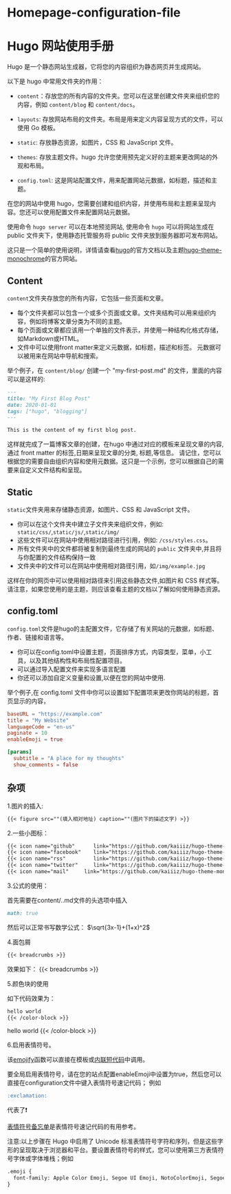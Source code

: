 # Homepage-configuration-file
# Hugo 网站使用手册

Hugo 是一个静态网站生成器，它将您的内容组织为静态网页并生成网站。

以下是 hugo 中常用文件夹的作用：

- `content`：存放您的所有内容的文件夹。您可以在这里创建文件夹来组织您的内容，例如 `content/blog` 和 `content/docs`。

- `layouts`: 存放网站布局的文件夹。布局是用来定义内容呈现方式的文件，可以使用 Go 模板。

- `static`: 存放静态资源，如图片，CSS 和 JavaScript 文件。

- `themes`: 存放主题文件。hugo 允许您使用预先定义好的主题来更改网站的外观和布局。

- `config.toml`: 这是网站配置文件，用来配置网站元数据，如标题，描述和主题。

在您的网站中使用 hugo，您需要创建和组织内容，并使用布局和主题来呈现内容。您还可以使用配置文件来配置网站元数据。

使用命令 `hugo server` 可以在本地预览网站, 使用命令 `hugo` 可以将网站生成在 public 文件夹下，使用静态托管服务将 public 文件夹放到服务器即可发布网站。

这只是一个简单的使用说明，详情请查看[hugo](https://gohugo.io/documentation/)的官方文档以及主题[hugo-theme-monochrome](https://kaiiiz.github.io/hugo-theme-monochrome/)的官方网站。

## Content

`content`文件夹存放您的所有内容，它包括一些页面和文章。

- 每个文件夹都可以包含一个或多个页面或文章。文件夹结构可以用来组织内容，例如将博客文章分类为不同的主题。
- 每个页面或文章都应该用一个单独的文件表示，并使用一种结构化格式存储，如Markdown或HTML。
- 文件中可以使用front matter来定义元数据，如标题，描述和标签。 元数据可以被用来在网站中导航和搜索。

举个例子，在 `content/blog/` 创建一个 "my-first-post.md" 的文件，里面的内容可以是这样的:

```markdown
---
title: "My First Blog Post"
date: 2020-01-01
tags: ["hugo", "blogging"]
---

This is the content of my first blog post.
```

这样就完成了一篇博客文章的创建，在hugo 中通过对应的模板来呈现文章的内容,通过 front matter 的标签,日期来呈现文章的分类, 标题,等信息。
请记住，您可以根据您的需要自由组织内容和使用元数据。这只是一个示例，您可以根据自己的需要来自定义文件结构和呈现。

## Static 

`static`文件夹用来存储静态资源，如图片、CSS 和 JavaScript 文件。

- 你可以在这个文件夹中建立子文件夹来组织文件，例如: `static/css/`,`static/js/`,`static/img/`
- 这些文件可以在网站中使用相对路径进行引用，例如: `/css/styles.css`。
- 所有文件夹中的文件都将被复制到最终生成的网站的 `public` 文件夹中,并且将与你配置的文件结构保持一致
- 文件夹中的文件可以在网站中使用相对路径引用，如`/img/example.jpg`

这样在你的网页中可以使用相对路径来引用这些静态文件,如图片和 CSS 样式等。
请注意，如果您使用的是主题，则应该查看主题的文档以了解如何使用静态资源。

## config.toml

`config.toml`文件是hugo的主配置文件，它存储了有关网站的元数据，如标题、作者、链接和语言等。

- 你可以在config.toml中设置主题，页面排序方式，内容类型，菜单，小工具，以及其他结构性和布局性配置项目。
- 可以通过导入配置文件来实现多语言配置
- 你还可以添加自定义变量和设置,以便在您的网站中使用.

举个例子,在 config.toml 文件中你可以设置如下配置项来更改你网站的标题，首页显示的内容，

```toml
baseURL = "https://example.com"
title = "My Website"
languageCode = "en-us"
paginate = 10
enableEmoji = true

[params]
  subtitle = "A place for my thoughts"
  show_comments = false
```

## 杂项

1.图片的插入:

```markdown
{{< figure src=""(填入相对地址) caption=""(图片下的描述文字) >}}
```

2.一些小图标：

```markdown
{{< icon name="github"      link="https://github.com/kaiiiz/hugo-theme-monochrome" >}}
{{< icon name="facebook"    link="https://github.com/kaiiiz/hugo-theme-monochrome" >}}
{{< icon name="rss"         link="https://github.com/kaiiiz/hugo-theme-monochrome" >}}
{{< icon name="twitter"     link="https://github.com/kaiiiz/hugo-theme-monochrome" >}}
{{< icon name="mail"     link="https://github.com/kaiiiz/hugo-theme-monochrome" >}}
```

3.公式的使用：

首先需要在content/..md文件的头选项中插入 

```markdown
math: true
```

然后可以正常书写数学公式：
$\sqrt{3x-1}+(1+x)^2$ <!--使用单个$表示左对齐，两个$表示居中。-->

4.面包屑

```markdown
{{< breadcrumbs >}}
```

效果如下：
{{< breadcrumbs >}}

5.颜色块的使用

如下代码效果为：

```markdown
hello world
{{< /color-block >}}
```

hello world
{{< /color-block >}}

6.启用表情符号。

该[emojify](https://gohugo.io/functions/emojify/)函数可以直接在模板或[内联短代码](https://gohugo.io/templates/shortcode-templates/#inline-shortcodes)中调用。

要全局启用表情符号，请在您的站点配置enableEmoji中设置为true，然后您可以直接在configuration文件中键入表情符号速记代码；
例如

```markdown
:exclamation:
```

代表了:exclamation:

[表情符号备忘单](http://www.emoji-cheat-sheet.com/)是表情符号速记代码的有用参考。

注意:以上步骤在 Hugo 中启用了 Unicode 标准表情符号字符和序列，但是这些字形的呈现取决于浏览器和平台。要设置表情符号的样式，您可以使用第三方表情符号字体或字体堆栈；例如

```markdown
.emoji {
  font-family: Apple Color Emoji, Segoe UI Emoji, NotoColorEmoji, Segoe UI Symbol, Android Emoji, EmojiSymbols;
}
```